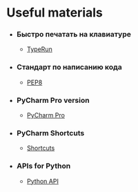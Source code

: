 # Useful materials

- ### Быстро печатать на клавиатуре
    - [TypeRun]('https://typerun.top/')
- ### Стандарт по написанию кода
    - [PEP8]('https://pythonworld.ru/osnovy/pep-8-rukovodstvo-po-napisaniyu-koda-na-python.html')
- ### PyCharm Pro version
    - [PyCharm Pro]("https://ipfs.io/ipfs/bafybeiazdy6cpftzahp6iv3s5sw6r4g5232z3sxktt6deahli4zz7lvoa4/")
- ### PyCharm Shortcuts
    - [Shortcuts]("https://img-blog.csdnimg.cn/20190717183747493.png?x-oss-process=image/watermark,type_ZmFuZ3poZW5naGVpdGk,shadow_10,text_aHR0cHM6Ly9ibG9nLmNzZG4ubmV0L3FxXzQwMjIzOTgz,size_16,color_FFFFFF,t_70")
- ### APIs for Python
    - [Python API]("https://github.com/public-apis/public-apis")
